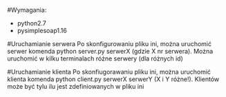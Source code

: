 #Wymagania:

* python2.7
* pysimplesoap1.16

#Uruchamianie serwera
Po skonfigurowaniu pliku ini, można uruchomić serwer komenda python server.py serwerX (gdzie X nr serwera). Można uruchomić w kilku terminalach różne serwery (dla różnych id)

#Uruchamianie klienta
Po skonfiugorawaniu pliku ini, można uruchomić klienta komenda python client.py serwerX serwerY (X i Y różne!). Klientów może być tylu ilu jest zdefiniowanych w pliku ini